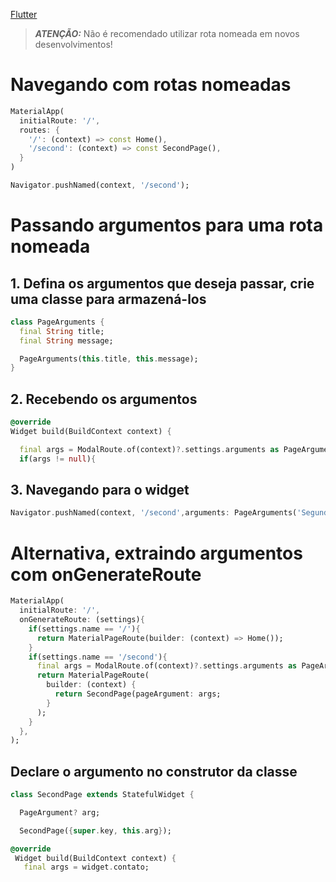 [Flutter](https://github.com/leofds/flutter-class/blob/master/flutter/README.md)

> **_ATENÇÃO:_** Não é recomendado utilizar rota nomeada em novos desenvolvimentos!

# Navegando com rotas nomeadas

```dart
MaterialApp(
  initialRoute: '/',
  routes: {
    '/': (context) => const Home(),
    '/second': (context) => const SecondPage(),
  }
)
```

```dart
Navigator.pushNamed(context, '/second');
```

# Passando argumentos para uma rota nomeada

## 1. Defina os argumentos que deseja passar, crie uma classe para armazená-los

```dart
class PageArguments {
  final String title;
  final String message;

  PageArguments(this.title, this.message);
}
```

## 2. Recebendo os argumentos 

```dart
@override
Widget build(BuildContext context) {

  final args = ModalRoute.of(context)?.settings.arguments as PageArguments?;
  if(args != null){
```

## 3. Navegando para o widget

```dart
Navigator.pushNamed(context, '/second',arguments: PageArguments('Segunda pagina','Com argumentos'));
```

# Alternativa, extraindo argumentos com onGenerateRoute

```dart
MaterialApp(
  initialRoute: '/',
  onGenerateRoute: (settings){
    if(settings.name == '/'){
      return MaterialPageRoute(builder: (context) => Home());
    }
    if(settings.name == '/second'){
      final args = ModalRoute.of(context)?.settings.arguments as PageArgument?;
      return MaterialPageRoute(
        builder: (context) {
          return SecondPage(pageArgument: args;
        }
      );
    }
  },
);
```

## Declare o argumento no construtor da classe

```dart
class SecondPage extends StatefulWidget {

  PageArgument? arg;

  SecondPage({super.key, this.arg});
```

```dart
@override
 Widget build(BuildContext context) {
   final args = widget.contato;
```
